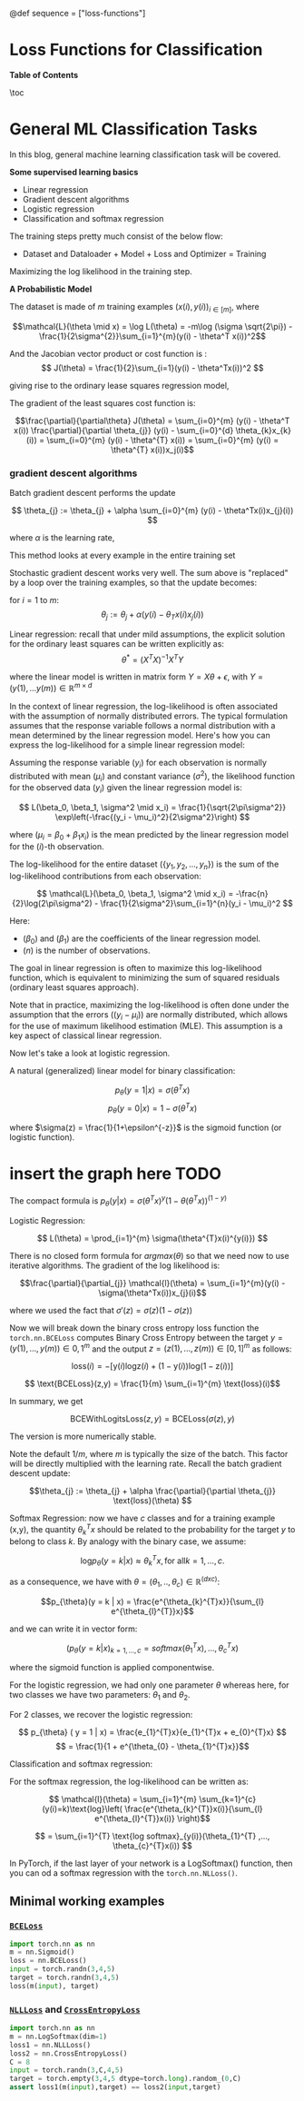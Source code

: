 @def sequence = ["loss-functions"]

# Loss Functions for Classification

**Table of Contents**

\toc


# General ML Classification Tasks

In this blog, general machine learning classification task will be covered. 

**Some supervised learning basics** 
- Linear regression 
- Gradient descent algorithms
- Logistic regression 
- Classification and softmax regression 

The training steps pretty much consist of the below flow:
- Dataset and Dataloader + Model + Loss and Optimizer = Training 

Maximizing the log likelihood in the training step.

**A Probabilistic Model**

The dataset is made of $m$ training examples $(x(i), y(i))_{i\in[m]}$, where 

$$\mathcal{L}(\theta \mid x) = \log L(\theta)
                             = -m\log (\sigma \sqrt{2\pi}) - \frac{1}{2\sigma^{2}}\sum_{i=1}^{m}(y(i) - \theta^T x(i))^2$$

And the Jacobian vector product or cost function is :
$$ J(\theta) = \frac{1}{2}\sum_{i=1}(y(i) - \theta^Tx(i))^2 $$

giving rise to the ordinary lease squares regression model,

The gradient of the least squares cost function is:

$$\frac{\partial}{\partial\theta} J(\theta) = \sum_{i=0}^{m} (y(i) - \theta^T x(i)) \frac{\partial}{\partial \theta_{j}} (y(i) - \sum_{i=0}^{d} \theta_{k}x_{k}(i)) = \sum_{i=0}^{m} (y(i) - \theta^{T} x(i)) = \sum_{i=0}^{m} (y(i) = \theta^{T} x(i))x_j(i)$$

### gradient descent algorithms

Batch gradient descent performs the update 

$$ \theta_{j} := \theta_{j} + \alpha \sum_{i=0}^{m} (y(i) - \theta^Tx(i)x_{j}(i)) $$

where $\alpha$ is the learning rate,

This method looks at every example in the entire training set 

Stochastic gradient descent works very well. The sum above is "replaced" by a loop over the training examples, so that the update becomes: 

for $i = 1$ to $m$:
                $$\theta_{j} := \theta_{j} + \alpha (y(i) - \theta_{T}x(i)x_{j}(i))$$


Linear regression: recall that under mild assumptions, the explicit solution for the ordinary least squares can be written explicitly as: 
                $$\theta^{*} = (X^TX)^{-1}X^{T}Y$$

where the linear model is written in matrix form $Y = X\theta + \epsilon$, with $Y = (y(1),...y(m)) \in \mathbb{R}^{m \times d}$
 


In the context of linear regression, the log-likelihood is often associated with the assumption of normally distributed errors. The typical formulation assumes that the response variable follows a normal distribution with a mean determined by the linear regression model. Here's how you can express the log-likelihood for a simple linear regression model:

Assuming the response variable $(y_i)$ for each observation is normally distributed with mean $(\mu_i)$ and constant variance $(\sigma^2)$, the likelihood function for the observed data $(y_i)$ given the linear regression model is:

$$ L(\beta_0, \beta_1, \sigma^2 \mid x_i) = \frac{1}{\sqrt{2\pi\sigma^2}} \exp\left(-\frac{(y_i - \mu_i)^2}{2\sigma^2}\right) $$

where $(\mu_i = \beta_0 + \beta_1 x_i)$ is the mean predicted by the linear regression model for the $(i)$-th observation.

The log-likelihood for the entire dataset $(\{y_1, y_2, \ldots, y_n\})$ is the sum of the log-likelihood contributions from each observation:

$$ \mathcal{L}(\beta_0, \beta_1, \sigma^2 \mid x_i) = -\frac{n}{2}\log(2\pi\sigma^2) - \frac{1}{2\sigma^2}\sum_{i=1}^{n}(y_i - \mu_i)^2 $$

Here:
- $(\beta_0)$ and $(\beta_1)$ are the coefficients of the linear regression model.
- $(n)$ is the number of observations.

The goal in linear regression is often to maximize this log-likelihood function, which is equivalent to minimizing the sum of squared residuals (ordinary least squares approach).

Note that in practice, maximizing the log-likelihood is often done under the assumption that the errors ($(y_i - \mu_i)$) are normally distributed, which allows for the use of maximum likelihood estimation (MLE). This assumption is a key aspect of classical linear regression.


Now let's take a look at logistic regression.

A natural (generalized) linear model for binary classification:

$$ p_{\theta}(y=1 | x) = \sigma(\theta^{T}x)$$
$$ p_{\theta}(y=0 | x) = 1 - \sigma(\theta^{T}x)$$

where $\sigma(z) = \frac{1}{1+\epsilon^{-z}}$ is the sigmoid function (or logistic function).

# insert the graph here TODO

The compact formula is $p_{\theta}(y|x) = \sigma(\theta^{T}x)^y(1 - \theta(\theta^{T}x))^{(1-y)}$

Logistic Regression: 

$$ L(\theta) = \prod_{i=1}^{m} \sigma(\theta^{T}x(i)^{y(i)}) $$

There is no closed form formula for $argmax \mathcal(\theta)$ so that we need now to use iterative algorithms. The gradient of the log likelihood is:

$$\frac{\partial}{\partial_{j}} \mathcal{l}(\theta) = \sum_{i=1}^{m}(y(i) - \sigma(\theta^Tx(i))x_{j}(i)$$

where we used the fact that $\sigma'(z) = \sigma(z)(1 - \sigma(z))$

Now we will break down the binary cross entropy loss function the `torch.nn.BCELoss` computes Binary Cross Entropy between the target $y = (y(1),...,y(m)) \in {0, 1}^{m}$ and the output $z = (z(1),...,z(m)) \in [0,1]^{m}$ as follows:

$$ \text{loss}(i) = -[\text{y}(i)\text{log} \text{z}(i) + (1 - \text{y}(i)) \text{log}(1 - \text{z}(i))]$$

$$ \text{BCELoss}(z,y) = \frac{1}{m} \sum_{i=1}^{m} \text{loss}(i)$$

In summary, we get 

$$\text{BCEWithLogitsLoss}(z,y) = \text{BCELoss}(\sigma(z),y)$$

The version is more numerically stable.

Note the default $1/m$, where $m$ is typically the size of the batch. This factor will be directly multiplied with the learning rate. Recall the batch gradient descent update:

$$\theta_{j} := \theta_{j} + \alpha \frac{\partial}{\partial \theta_{j}} \text{loss}(\theta) $$

Softmax Regression: now we have $c$ classes and for a training example (x,y), the quantity $\theta_{k}^{T}x$ should be related to the probability for the target $y$ to belong to class $k$. By analogy with the binary case, we assume:

$$ \text{log} p_{\theta}(y = k | x) \approx \theta_{k}^{T}x, \text{for all} k = 1,...,c.$$

as a consequence, we have with $\theta = (\theta_{1},..,\theta_{c}) \in \mathbb{R}^{(dxc)}$:

$$p_{\theta}(y = k | x) = \frac{e^{\theta_{k}^{T}x}}{\sum_{l} e^{\theta_{l}^{T}}x}$$

and we can write it in vector form:

$$(p_{\theta}(y = k | x)_{k=1,...,c} = softmax(\theta_{1}^{T}x),...,\theta_{c}^{T}x)$$

where the sigmoid function is applied componentwise.

For the logistic regression, we had only one parameter $\theta$ whereas here, for two classes we have two parameters: $\theta_{1}$ and $\theta_{2}$.

For 2 classes, we recover the logistic regression:

$$ p_{\theta} ( y = 1 | x) = \frac{e_{1}^{T}x}{e_{1}^{T}x + e_{0}^{T}x} $$
$$                         = \frac{1}{1 + e^{\theta_{0} - \theta_{1}^{T}x}}$$


Classification and softmax regression:

For the softmax regression, the log-likelihood can be written as:

$$ \mathcal{l}(\theta) = \sum_{i=1}^{m} \sum_{k=1}^{c}(y(i)=k)\text{log}\left( \frac{e^{\theta_{k}^{T}}x(i)}{\sum_{l} e^{\theta_{l}^{T}}x(i)} \right)$$

$$ = \sum_{i=1}^{T} \text{log softmax}_{y(i)}(\theta_{1}^{T} ,..., \theta_{c}^{T}x(i)) $$

In PyTorch, if the last layer of your network is a LogSoftmax() function, then you can od a softmax regression with the `torch.nn.NLLoss()`.

<!-- {{yt_tsp 0 0 Recap}}
{{yt_tsp 145 0 How to choose your loss?}}
{{yt_tsp 198 0 A probabilistic model for linear regression}}
{{yt_tsp 470 0 Gradient descent, learning rate, SGD}}
{{yt_tsp 690 0 Pytorch code for gradient descent}}
{{yt_tsp 915 0 A probabilistic model for logistic regression}}
{{yt_tsp 1047 0 Notations (information theory)}}
{{yt_tsp 1258 0 Likelihood for logistic regression}}
{{yt_tsp 1363 0 BCELoss}}
{{yt_tsp 1421 0 BCEWithLogitsLoss}}
{{yt_tsp 1537 0 Beware of the reduction parameter}}
{{yt_tsp 1647 0 Softmax regression}}
{{yt_tsp 1852 0 NLLLoss}}
{{yt_tsp 2088 0 Classification in pytorch}}
{{yt_tsp 2196 0 Why maximizing accuracy directly is hard?}}
{{yt_tsp 2304 0 Classification in deep learning}}
{{yt_tsp 2450 0 Regression without knowing the underlying model}}
{{yt_tsp 2578 0 Overfitting in polynomial regression}}
{{yt_tsp 2720 0 Validation set}}
{{yt_tsp 2935 0 Notion of risk and hypothesis space}}
{{yt_tsp 3280 0 estimation error and approximation error}} -->

<!-- ## Slides and Notebook

- [slides](https://dataflowr.github.io/slides/module3.html)
- [notebook](https://github.com/dataflowr/notebooks/blob/master/Module3/03_polynomial_regression.ipynb) in [colab](https://colab.research.google.com/github/dataflowr/notebooks/blob/master/Module3/03_polynomial_regression.ipynb) An explanation of underfitting and overfitting with polynomial regression. -->

## Minimal working examples

### [`BCELoss`](https://pytorch.org/docs/stable/generated/torch.nn.BCELoss.html#torch.nn.BCELoss)
```python
import torch.nn as nn
m = nn.Sigmoid()
loss = nn.BCELoss()
input = torch.randn(3,4,5)
target = torch.randn(3,4,5)
loss(m(input), target)
```

### [`NLLLoss`](https://pytorch.org/docs/stable/generated/torch.nn.NLLLoss.html#torch.nn.NLLLoss) and [`CrossEntropyLoss`](https://pytorch.org/docs/stable/generated/torch.nn.CrossEntropyLoss.html#torch.nn.CrossEntropyLoss)
```python
import torch.nn as nn
m = nn.LogSoftmax(dim=1)
loss1 = nn.NLLLoss()
loss2 = nn.CrossEntropyLoss()
C = 8
input = torch.randn(3,C,4,5)
target = torch.empty(3,4,5 dtype=torch.long).random_(0,C) 
assert loss1(m(input),target) == loss2(input,target)
```

<!-- ## Quiz

To check you know your loss, you can do the [quizzes](https://dataflowr.github.io/quiz/module3.html)
 -->
